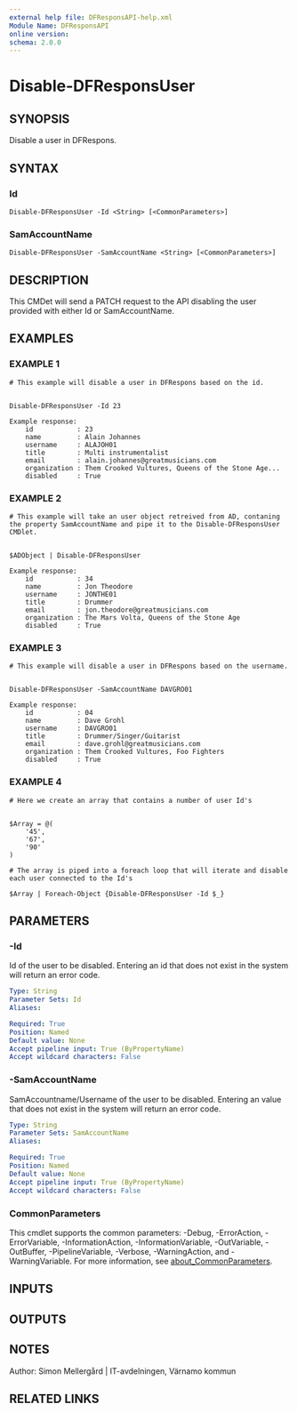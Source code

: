 ```yaml
---
external help file: DFResponsAPI-help.xml
Module Name: DFResponsAPI
online version:
schema: 2.0.0
---
```


# Disable-DFResponsUser

## SYNOPSIS
Disable a user in DFRespons.

## SYNTAX

### Id
```
Disable-DFResponsUser -Id <String> [<CommonParameters>]
```

### SamAccountName
```
Disable-DFResponsUser -SamAccountName <String> [<CommonParameters>]
```

## DESCRIPTION
This CMDet will send a PATCH request to the API disabling the user provided with either Id or SamAccountName.

## EXAMPLES

### EXAMPLE 1
```
# This example will disable a user in DFRespons based on the id.


Disable-DFResponsUser -Id 23

Example response:
    id           : 23
    name         : Alain Johannes
    username     : ALAJOH01
    title        : Multi instrumentalist
    email        : alain.johannes@greatmusicians.com
    organization : Them Crooked Vultures, Queens of the Stone Age...
    disabled     : True
```
### EXAMPLE 2
```
# This example will take an user object retreived from AD, contaning the property SamAccountName and pipe it to the Disable-DFResponsUser CMDlet.


$ADObject | Disable-DFResponsUser

Example response: 
    id           : 34
    name         : Jon Theodore
    username     : JONTHE01
    title        : Drummer
    email        : jon.theodore@greatmusicians.com
    organization : The Mars Volta, Queens of the Stone Age
    disabled     : True
```
### EXAMPLE 3
```
# This example will disable a user in DFRespons based on the username.


Disable-DFResponsUser -SamAccountName DAVGRO01

Example response:
    id           : 04
    name         : Dave Grohl
    username     : DAVGRO01
    title        : Drummer/Singer/Guitarist
    email        : dave.grohl@greatmusicians.com
    organization : Them Crooked Vultures, Foo Fighters
    disabled     : True
```
### EXAMPLE 4
```
# Here we create an array that contains a number of user Id's


$Array = @(
    '45',
    '67',
    '90'
)

# The array is piped into a foreach loop that will iterate and disable each user connected to the Id's

$Array | Foreach-Object {Disable-DFResponsUser -Id $_}
```
## PARAMETERS

### -Id
Id of the user to be disabled.
Entering an id that does not exist in the system will return an error code.

```yaml
Type: String
Parameter Sets: Id
Aliases:

Required: True
Position: Named
Default value: None
Accept pipeline input: True (ByPropertyName)
Accept wildcard characters: False
```

### -SamAccountName
SamAccountname/Username of the user to be disabled.
Entering an value that does not exist in the system will return an error code.

```yaml
Type: String
Parameter Sets: SamAccountName
Aliases:

Required: True
Position: Named
Default value: None
Accept pipeline input: True (ByPropertyName)
Accept wildcard characters: False
```

### CommonParameters
This cmdlet supports the common parameters: -Debug, -ErrorAction, -ErrorVariable, -InformationAction, -InformationVariable, -OutVariable, -OutBuffer, -PipelineVariable, -Verbose, -WarningAction, and -WarningVariable. For more information, see [about_CommonParameters](http://go.microsoft.com/fwlink/?LinkID=113216).

## INPUTS

## OUTPUTS

## NOTES
Author: Simon Mellergård | IT-avdelningen, Värnamo kommun

## RELATED LINKS
